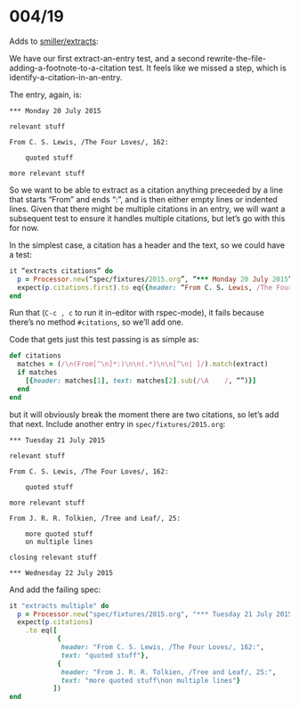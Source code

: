 # 004/19

Adds to [smiller/extracts](https://github.com/smiller/extracts):

We have our first extract-an-entry test, and a second rewrite-the-file-adding-a-footnote-to-a-citation test.  It feels like we missed a step, which is identify-a-citation-in-an-entry.

The entry, again, is:

```
*** Monday 20 July 2015

relevant stuff

From C. S. Lewis, /The Four Loves/, 162:

    quoted stuff

more relevant stuff

```

So we want to be able to extract as a citation anything preceeded by a line that starts “From” and ends “:”, and is then either empty lines or indented lines.  Given that there might be multiple citations in an entry, we will want a subsequent test to ensure it handles multiple citations, but let’s go with this for now.

In the simplest case, a citation has a header and the text, so we could have a test:

```ruby
it “extracts citations” do
  p = Processor.new(“spec/fixtures/2015.org”, “*** Monday 20 July 2015”, “*** Tuesday 21 July 2015”)
  expect(p.citations.first).to eq({header: “From C. S. Lewis, /The Four Loves/, 162:”, text: “quoted stuff”})
end
```

Run that (`C-c , c` to run it in-editor with rspec-mode), it fails because there’s no method `#citations`, so we’ll add one.

Code that gets just this test passing is as simple as:

```ruby
def citations
  matches = (/\n(From[^\n]*:)\n\n(.*)\n\n[^\n| ]/).match(extract)
  if matches
    [{header: matches[1], text: matches[2].sub(/\A    /, “”)}]
  end
end
```

but it will obviously break the moment there are two citations, so let’s add that next.  Include another entry in `spec/fixtures/2015.org`:

```
*** Tuesday 21 July 2015

relevant stuff

From C. S. Lewis, /The Four Loves/, 162:

    quoted stuff

more relevant stuff

From J. R. R. Tolkien, /Tree and Leaf/, 25:

	more quoted stuff
	on multiple lines

closing relevant stuff

*** Wednesday 22 July 2015
```

And add the failing spec:

```ruby
it "extracts multiple" do
  p = Processor.new("spec/fixtures/2015.org", "*** Tuesday 21 July 2015", "*** Wednesday 22 July 2015")
  expect(p.citations)
    .to eq([
            {
             header: "From C. S. Lewis, /The Four Loves/, 162:",
             text: "quoted stuff"},
            {
             header: "From J. R. R. Tolkien, /Tree and Leaf/, 25:",
             text: "more quoted stuff\non multiple lines"}
           ])
end
```
